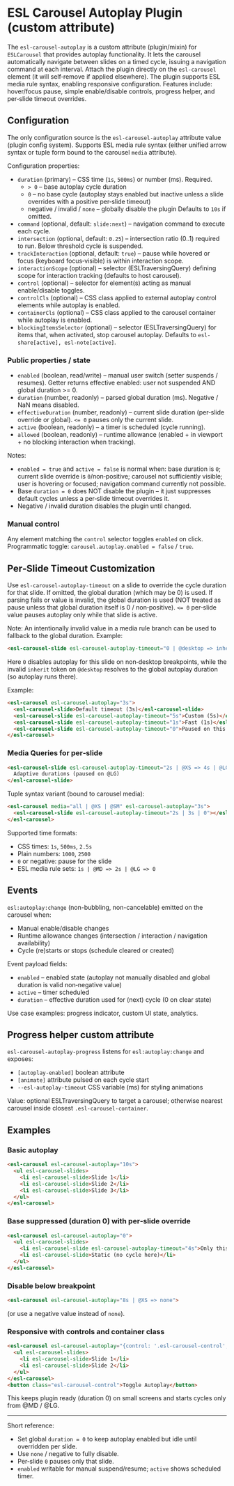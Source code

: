 # ESL Carousel Autoplay Plugin (custom attribute)

<a name="intro"></a>

The `esl-carousel-autoplay` is a custom attribute (plugin/mixin) for `ESLCarousel` that provides autoplay functionality.
It lets the carousel automatically navigate between slides on a timed cycle, issuing a navigation command at each interval.
Attach the plugin directly on the `esl-carousel` element (it will self‑remove if applied elsewhere).
The plugin supports ESL media rule syntax, enabling responsive configuration.
Features include: hover/focus pause, simple enable/disable controls, progress helper, and per‑slide timeout overrides.

## Configuration

The only configuration source is the `esl-carousel-autoplay` attribute value (plugin config system).
Supports ESL media rule syntax (either unified arrow syntax or tuple form bound to the carousel `media` attribute).

Configuration properties:
 - `duration` (primary) – CSS time (`1s`, `500ms`) or number (ms). Required.
   * `> 0` – base autoplay cycle duration
   * `0` – no base cycle (autoplay stays enabled but inactive unless a slide overrides with a positive per‑slide timeout)
   * negative / invalid / `none` – globally disable the plugin
   Defaults to `10s` if omitted.
 - `command` (optional, default: `slide:next`) – navigation command to execute each cycle.
 - `intersection` (optional, default: `0.25`) – intersection ratio (0..1) required to run. Below threshold cycle is suspended.
 - `trackInteraction` (optional, default: `true`) – pause while hovered or focus (keyboard focus‑visible) is within interaction scope.
 - `interactionScope` (optional) – selector (ESLTraversingQuery) defining scope for interaction tracking (defaults to host carousel).
 - `control` (optional) – selector for element(s) acting as manual enable/disable toggles.
 - `controlCls` (optional) – CSS class applied to external autoplay control elements while autoplay is enabled.
 - `containerCls` (optional) – CSS class applied to the carousel container while autoplay is enabled.
 - `blockingItemsSelector` (optional) – selector (ESLTraversingQuery) for items that, when activated, stop carousel autoplay. Defaults to `esl-share[active], esl-note[active]`.

### Public properties / state

 - `enabled` (boolean, read/write) – manual user switch (setter suspends / resumes). Getter returns effective enabled: user not suspended AND global duration >= 0.
 - `duration` (number, readonly) – parsed global duration (ms). Negative / NaN means disabled.
 - `effectiveDuration` (number, readonly) – current slide duration (per‑slide override or global). `<= 0` pauses only the current slide.
 - `active` (boolean, readonly) – a timer is scheduled (cycle running).
 - `allowed` (boolean, readonly) – runtime allowance (enabled + in viewport + no blocking interaction when tracking).

Notes:
 - `enabled = true` and `active = false` is normal when: base duration is `0`; current slide override is `0`/non‑positive; carousel not sufficiently visible; user is hovering or focused; navigation command currently not possible.
 - Base `duration = 0` does NOT disable the plugin – it just suppresses default cycles unless a per‑slide timeout overrides it.
 - Negative / invalid duration disables the plugin until changed.

### Manual control
Any element matching the `control` selector toggles `enabled` on click. Programmatic toggle: `carousel.autoplay.enabled = false` / `true`.

## Per‑Slide Timeout Customization

Use `esl-carousel-autoplay-timeout` on a slide to override the cycle duration for that slide.
If omitted, the global duration (which may be 0) is used.
If parsing fails or value is invalid, the global duration is used (NOT treated as pause unless that global duration itself is 0 / non‑positive).
`<= 0` per‑slide value pauses autoplay only while that slide is active.

Note: An intentionally invalid value in a media rule branch can be used to fallback to the global duration. Example: 
```html
<esl-carousel-slide esl-carousel-autoplay-timeout="0 | @desktop => inherit"></esl-carousel-slide>
```
Here `0` disables autoplay for this slide on non‑desktop breakpoints, while the invalid `inherit` token on `@desktop` resolves to the global autoplay duration (so autoplay runs there).

Example:
```html
<esl-carousel esl-carousel-autoplay="3s">
  <esl-carousel-slide>Default timeout (3s)</esl-carousel-slide>
  <esl-carousel-slide esl-carousel-autoplay-timeout="5s">Custom (5s)</esl-carousel-slide>
  <esl-carousel-slide esl-carousel-autoplay-timeout="1s">Fast (1s)</esl-carousel-slide>
  <esl-carousel-slide esl-carousel-autoplay-timeout="0">Paused on this slide</esl-carousel-slide>
</esl-carousel>
```

### Media Queries for per‑slide
```html
<esl-carousel-slide esl-carousel-autoplay-timeout="2s | @XS => 4s | @LG => 0">
  Adaptive durations (paused on @LG)
</esl-carousel-slide>
```

Tuple syntax variant (bound to carousel media):
```html
<esl-carousel media="all | @XS | @SM" esl-carousel-autoplay="3s">
  <esl-carousel-slide esl-carousel-autoplay-timeout="2s | 3s | 0"></esl-carousel-slide>
</esl-carousel>
```

Supported time formats:
 - CSS times: `1s`, `500ms`, `2.5s`
 - Plain numbers: `1000`, `2500`
 - `0` or negative: pause for the slide
 - ESL media rule sets: `1s | @MD => 2s | @LG => 0`

## Events

`esl:autoplay:change` (non-bubbling, non-cancelable) emitted on the carousel when:
 - Manual enable/disable changes
 - Runtime allowance changes (intersection / interaction / navigation availability)
 - Cycle (re)starts or stops (schedule cleared or created)

Event payload fields:
 - `enabled` – enabled state (autoplay not manually disabled and global duration is valid non‑negative value)
 - `active` – timer scheduled
 - `duration` – effective duration used for (next) cycle (0 on clear state)

Use case examples: progress indicator, custom UI state, analytics.

## Progress helper custom attribute

`esl-carousel-autoplay-progress` listens for `esl:autoplay:change` and exposes:
 - `[autoplay-enabled]` boolean attribute
 - `[animate]` attribute pulsed on each cycle start
 - `--esl-autoplay-timeout` CSS variable (ms) for styling animations

Value: optional ESLTraversingQuery to target a carousel; otherwise nearest carousel inside closest `.esl-carousel-container`.

## Examples

### Basic autoplay
```html
<esl-carousel esl-carousel-autoplay="10s">
  <ul esl-carousel-slides>
    <li esl-carousel-slide>Slide 1</li>
    <li esl-carousel-slide>Slide 2</li>
    <li esl-carousel-slide>Slide 3</li>
  </ul>
</esl-carousel>
```

### Base suppressed (duration 0) with per‑slide override
```html
<esl-carousel esl-carousel-autoplay="0">
  <ul esl-carousel-slides>
    <li esl-carousel-slide esl-carousel-autoplay-timeout="4s">Only this slide auto advances</li>
    <li esl-carousel-slide>Static (no cycle here)</li>
  </ul>
</esl-carousel>
```

### Disable below breakpoint
```html
<esl-carousel esl-carousel-autoplay="8s | @XS => none">
```
(or use a negative value instead of `none`).

### Responsive with controls and container class
```html
<esl-carousel esl-carousel-autoplay="{control: '.esl-carousel-control', duration: 0, containerCls: 'autoplay-enabled'} | @MD => 5s | @LG => 10s">
  <ul esl-carousel-slides>
    <li esl-carousel-slide>Slide 1</li>
    <li esl-carousel-slide>Slide 2</li>
  </ul>
</esl-carousel>
<button class="esl-carousel-control">Toggle Autoplay</button>
```
This keeps plugin ready (duration 0) on small screens and starts cycles only from @MD / @LG.

---

Short reference:
- Set global `duration = 0` to keep autoplay enabled but idle until overridden per slide.
- Use `none` / negative to fully disable.
- Per‑slide `0` pauses only that slide.
- `enabled` writable for manual suspend/resume; `active` shows scheduled timer.
